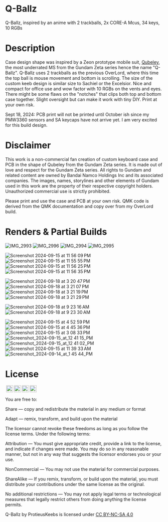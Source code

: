 # Q-Ballz
Q-Ballz, inspired by an anime with 2 trackballs, 2x CORE-A Mcus, 34 keys, 10 RGBs

# Description
Case design shape was inspired by a Zeon prototype mobile suit, [Qubeley](https://gundam.fandom.com/wiki/AMX-004_Qubeley), the most underrated MS from the Gundam Zeta series hence the name "Q-Ballz". Q-Ballz uses 2 trackballs as the previous OverLord, where this time the top ball is mouse movement and bottom is scrolling. The size of the custom keeb design is similar size to
Sachiel or the Excelsior.  Nice and compact for office use and wow factor with 10 RGBs on the vents and eyes. There might be some flaws on the "notches" that clips both top and bottom case together. Slight oversight but can make it work
with tiny DIY. Print at your own risk.

Sept 18, 2024: PCB print will not be printed until October ish since my PMW3360 sensors and SA keycaps have not arrive yet. I am very excited for this build design.

# Disclaimer
This work is a non-commercial fan creation of custom keyboard case and PCB in the shape of Qubeley from the Gundam Zeta series. It is made out of love and respect for the Gundam Zeta series. All rights to Gundam and related content are owned by Bandai Namco Holdings Inc and its associated companies. The images, names, storylines and other elements of Gundam used in this work are the property of their respective copyright holders. Unauthorized commercial use is strictly prohibited.

Please print and use the case and PCB at your own risk. QMK code is derived from the QMK documentation and copy over from my OverLord build.

# Renders & Partial Builds

![IMG_2993](https://github.com/user-attachments/assets/5724c45c-5ebe-4f60-a6bd-61eba5032a56)
![IMG_2996](https://github.com/user-attachments/assets/a9ae41dd-7b20-46de-9888-4392c0b3913f)
![IMG_2994](https://github.com/user-attachments/assets/16900772-15b3-4ad8-b470-6e369eb6fae4)
![IMG_2995](https://github.com/user-attachments/assets/b6177132-7e7e-41c9-be6e-6f282844e87b)

![Screenshot 2024-09-15 at 11 56 09 PM](https://github.com/user-attachments/assets/102ec68e-64e1-4807-a391-3a428c4114c7)
![Screenshot 2024-09-15 at 11 55 55 PM](https://github.com/user-attachments/assets/728c02e0-34e5-42b7-bdbf-cd8f7b6de592)
![Screenshot 2024-09-15 at 11 56 25 PM](https://github.com/user-attachments/assets/5397ba8c-584c-4776-a9ec-e5d1f23d3429)
![Screenshot 2024-09-15 at 11 56 35 PM](https://github.com/user-attachments/assets/d342e1f0-e7dc-4d11-9788-f9141f1fea21)

![Screenshot 2024-09-18 at 3 20 47 PM](https://github.com/user-attachments/assets/0360e0e7-4328-4884-8eca-0afa270354d1)
![Screenshot 2024-09-18 at 3 21 07 PM](https://github.com/user-attachments/assets/06cb01e0-4ad0-4ad6-9ef6-f6f5e8a8feb6)
![Screenshot 2024-09-18 at 3 21 19 PM](https://github.com/user-attachments/assets/ca48a3d8-c47b-4c28-99f4-522bdaaae1dd)
![Screenshot 2024-09-18 at 3 21 29 PM](https://github.com/user-attachments/assets/40a09148-8304-4dfa-84c0-6d9804fe93ec)

![Screenshot 2024-09-18 at 9 23 16 AM](https://github.com/user-attachments/assets/0c7e8b56-076b-448c-ba10-6614b99c8910)
![Screenshot 2024-09-18 at 9 23 30 AM](https://github.com/user-attachments/assets/711ae62b-3110-42c2-9638-b7bd4f9b016e)

![Screenshot 2024-09-15 at 4 52 59 PM](https://github.com/user-attachments/assets/5034bf88-672d-46f9-aad1-112d858c2a86)
![Screenshot 2024-09-15 at 4 45 36 PM](https://github.com/user-attachments/assets/4244cb27-7f79-42fd-84f2-546f11125681)
![Screenshot 2024-09-15 at 3 08 33 PM](https://github.com/user-attachments/assets/3356d69c-110f-445f-9ba0-6ebd593d0261)
![Screenshot_2024-09-15_at_12 41 15_PM](https://github.com/user-attachments/assets/0446f5d9-3845-49bf-9586-516341e97fa9)
![Screenshot_2024-09-15_at_12 41 02_PM](https://github.com/user-attachments/assets/f0bf30ac-1ea9-4337-b3fb-737c045a4b71)
![Screenshot 2024-09-15 at 11 39 33 AM](https://github.com/user-attachments/assets/f007f27b-6b04-46ae-9f79-dc47b394e307)
![Screenshot_2024-09-14_at_1 45 44_PM](https://github.com/user-attachments/assets/2530334a-58b7-4707-adb7-56468f0389f3)


# License

<img style="height:22px!important;margin-left:3px;vertical-align:text-bottom;" src="https://mirrors.creativecommons.org/presskit/icons/cc.svg?ref=chooser-v1"><img style="height:22px!important;margin-left:3px;vertical-align:text-bottom;" src="https://mirrors.creativecommons.org/presskit/icons/by.svg?ref=chooser-v1"><img style="height:22px!important;margin-left:3px;vertical-align:text-bottom;" src="https://mirrors.creativecommons.org/presskit/icons/nc.svg?ref=chooser-v1"><img style="height:22px!important;margin-left:3px;vertical-align:text-bottom;" src="https://mirrors.creativecommons.org/presskit/icons/sa.svg?ref=chooser-v1"></a></p>

You are free to:

Share — copy and redistribute the material in any medium or format

Adapt — remix, transform, and build upon the material

The licensor cannot revoke these freedoms as long as you follow the license terms.
Under the following terms:

Attribution — You must give appropriate credit, provide a link to the license, and indicate if changes were made. You may do so in any reasonable manner, but not in any way that suggests the licensor endorses you or your use.

NonCommercial — You may not use the material for commercial purposes.

ShareAlike — If you remix, transform, or build upon the material, you must distribute your contributions under the same license as the original.

No additional restrictions — You may not apply legal terms or technological measures that legally restrict others from doing anything the license permits.

Q-Ballz by ProtieusKeebs is licensed under [CC BY-NC-SA 4.0](https://creativecommons.org/licenses/by-nc-sa/4.0/?ref=chooser-v1)
